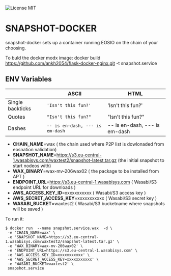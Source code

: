 ![License MIT](https://img.shields.io/badge/license-MIT-blue.svg)

# SNAPSHOT-DOCKER

snapshot-docker sets up a container running EOSIO on the chain of your choosing.


To buld the docker modx image:
docker build https://github.com/ankh2054/flask-docker-nginx.git -t snapshot.service

## ENV Variables

|                |ASCII                          |HTML                         |
|----------------|-------------------------------|-----------------------------|
|Single backticks|`'Isn't this fun?'`            |'Isn't this fun?'            |
|Quotes          |`"Isn't this fun?"`            |"Isn't this fun?"            |
|Dashes          |`-- is en-dash, --- is em-dash`|-- is en-dash, --- is em-dash|

- **CHAIN_NAME**=wax ( the chain used where P2P list is dowlonaded from eosnation validation)
- **SNAPSHOT_NAME**=https://s3.eu-central-1.wasabisys.com/waxtest2/snapshot-latest.tar.gz   (the initial snapshot to start nodeos with)
- **WAX_BINARY**=wax-mv-206wax02 ( the package to be installed from APT )
- **ENDPOINT_URL**=https://s3.eu-central-1.wasabisys.com ( Wasabi/S3 endpoint URL for downloads )
- **AWS_ACCESS_KEY_ID**=xxxxxxxxxxx ( Wasabi/S3 access key  )
- **AWS_SECRET_ACCESS_KEY**=xxxxxxxxxxx ( Wasabi/S3 secret key  )
- **WASABI_BUCKET**=waxtest2 ( Wasabi/S3 bucketname where snapshots will be saved  )

To run it:

    $ docker run  --name snapshot.service.wax  -d \
	 -e 'CHAIN_NAME=wax' \
	 -e 'SNAPSHOT_NAME=https://s3.eu-central-1.wasabisys.com/waxtest2/snapshot-latest.tar.gz' \
	 -e 'WAX_BINARY=wax-mv-206wax02' \
	 -e 'ENDPOINT_URL=https://s3.eu-central-1.wasabisys.com' \
	 -e 'AWS_ACCESS_KEY_ID=xxxxxxxxxxx' \
	 -e 'AWS_SECRET_ACCESS_KEY=xxxxxxxxxxx' \
	 -e 'WASABI_BUCKET=waxtest2' \
	 snapshot.service

